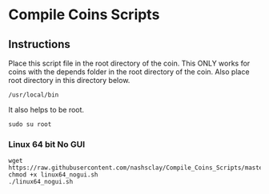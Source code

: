 # Compile Coins Scripts

## Instructions
Place this script file in the root directory of the coin. This ONLY works for coins with the depends folder in the root directory of the coin. Also place root directory in this directory below. 
```
/usr/local/bin
```

It also helps to be root. 
```
sudo su root
```


### Linux 64 bit No GUI
```
wget https://raw.githubusercontent.com/nashsclay/Compile_Coins_Scripts/master/linux64_nogui.sh
chmod +x linux64_nogui.sh
./linux64_nogui.sh
```
